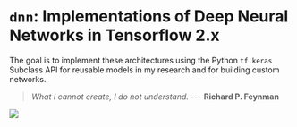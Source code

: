# `dnn`: Implementations of Deep Neural Networks in Tensorflow 2.x

The goal is to implement these architectures using the Python `tf.keras` Subclass API for reusable models in
my research and for building custom networks.

> _What I cannot create, I do not understand._
> --- **Richard P. Feynman**

![](https://imgs.xkcd.com/comics/python.png)

